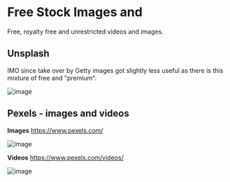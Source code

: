 # Free Stock Images and 

Free, royalty free and unrestricted videos and images.

## Unsplash

IMO since take over by Getty images got slightly less useful as there is this mixture of free and "premium".

![image](https://github.com/user-attachments/assets/2ecefaa0-5014-44bd-a864-400f72ff6857)

## Pexels - images and videos

**Images** https://www.pexels.com/

![image](https://github.com/user-attachments/assets/891c4c82-a84b-4735-bc73-90ef0c1da941)

**Videos** https://www.pexels.com/videos/ 

![image](https://github.com/user-attachments/assets/6f2d5524-7ed0-471f-b4ad-df9581a9b746)
